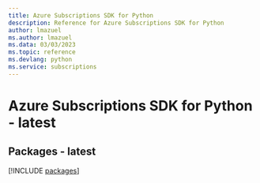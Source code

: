 ```yaml
---
title: Azure Subscriptions SDK for Python
description: Reference for Azure Subscriptions SDK for Python
author: lmazuel
ms.author: lmazuel
ms.data: 03/03/2023
ms.topic: reference
ms.devlang: python
ms.service: subscriptions
---
```

# Azure Subscriptions SDK for Python - latest
## Packages - latest
[!INCLUDE [packages](subscriptions-index.md)]